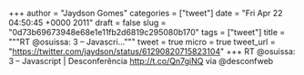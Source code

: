 
+++
author = "Jaydson Gomes"
categories = ["tweet"]
date = "Fri Apr 22 04:50:45 +0000 2011"
draft = false
slug = "0d73b69673948e68e1e11fb2d6819c295080b170"
tags = ["tweet"]
title = """RT @osuissa: 3 – Javascri..."""
tweet = true
micro = true
tweet_url = "https://twitter.com/jaydson/status/61290820715823104"
+++
RT @osuissa: 3 – Javascript | Desconferência http://t.co/Qn7giNQ via @desconfweb

